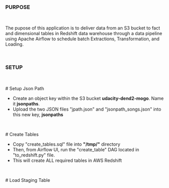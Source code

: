 <h3>PURPOSE</h3>
<br>
<p>
The pupose of this application is to deliver data from an S3 bucket to fact and dimensional tables
in Redshift data warehouse through a data pipeline using Apache Airflow to schedule batch Extractions,
Transformation, and Loading.
</p>
<br>

<h3>SETUP</h3>
<br>
<p>
# Setup Json Path
<ul>
    <li>
    Create an object key within the S3 bucket <strong>udacity-dend2-mogo</strong>. Name it 
    <strong>jsonpaths</strong>.
    </li>
    <li>
    Upload the two JSON files "jpath.json" and "jsonpath_songs.json" into this new key,
    <strong>jsonpaths</strong>
    </li>
</ul>
<br>
</p>
<p>
# Create Tables
<ul>
    <li>
    Copy "create_tables.sql" file into <strong>"/tmp/"</strong> directory
    </li>
    <li>
    Then, from Airflow UI, run the "create_table" DAG located in "to_redshift.py" file.
    </li>
    <li>
    This will create ALL required tables in AWS Redshift
    </li>
</ul>
<br>
</p>
# Load Staging Table
</p>
